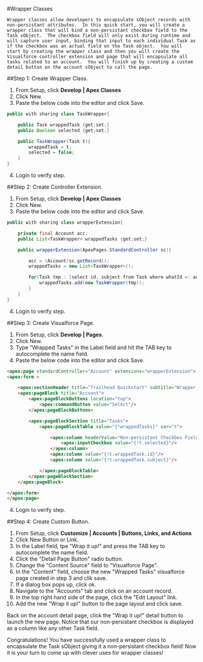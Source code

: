 #Wrapper Classes

	Wrapper classes allow developers to encapsulate sObject records with non-persistant attributes.  In this quick start, you will create a wrapper class that will bind a non-persistant checkbox field to the Task sObject.  The checkbox field will only exist during runtime and will capture user input, binding that input to each individual Task as if the checkbox was an actual field on the Task object.  You will start by creating the wrapper class and then you will create the Visualforce controller extension and page that will encapsulate all tasks related to an account.  You will finish up by creating a custom detail button on the account sObject to call the page.


##Step 1: Create Wrapper Class.

1. From Setup, click **Develop | Apex Classes**
2. Click New.
3. Paste the below code into the editor and click Save.


```java
public with sharing class TaskWrapper{

    public Task wrappedTask {get;set;}
    public Boolean selected {get;set;}

    public TaskWrapper(Task t){
        wrappedTask = t;
        selected = false;
    }
}
```


4. Login to verify step.

##Step 2: Create Controller Extension.

1. From Setup, click **Develop | Apex Classes**
2. Click New.
3. Paste the below code into the editor and click Save.


```java
public with sharing class wrapperExtension{

    private final Account acc;
    public List<TaskWrapper> wrappedTasks {get;set;}

    public wrapperExtension(ApexPages.StandardController sc){

        acc = (Account)sc.getRecord();
        wrappedTasks = new List<TaskWrapper>();

        for(Task tmp : [select id, subject from Task where whatId =: acc.id limit 1000]){
            wrappedTasks.add(new TaskWrapper(tmp));
        }
    }
}
```



4. Login to verify step.

##Step 3: Create Visualforce Page.

1. From Setup, click **Develop | Pages**.
2. Click New.
3. Type "Wrapped Tasks" in the Label field and hit the TAB key to autocomplete the name field.
3. Paste the below code into the editor and click Save.


```html
<apex:page standardController="Account" extensions="wrapperExtension">
<apex:form >

    <apex:sectionHeader title="Trailhead Quickstart" subtitle="Wrapper Classes" />
    <apex:pageBlock title="Account">
        <apex:pageBlockButtons location="top">
            <apex:commandButton value="Select"/>
        </apex:pageBlockButtons>

        <apex:pageBlockSection title="Tasks">
            <apex:pageBlockTable value="{!wrappedTasks}" var="t">

                <apex:column headerValue="Non-persistant Checkbox Field">
                    <apex:inputCheckbox value="{!t.selected}"/>
                </apex:column>
                <apex:column value="{!t.wrappedTask.id}"/>
                <apex:column value="{!t.wrappedTask.subject}"/>

            </apex:pageBlockTable>
        </apex:pageBlockSection>
    </apex:pageBlock>

</apex:form>
</apex:page>
```



4. Login to verify step.

##Step 4: Create Custom Button.

1. From Setup, click **Customize | Accounts | Buttons, Links, and Actions**
2. Click New Button or Link.
3. In the Label field, tpe "Wrap it up!" and press the TAB key to autocomplete the name field.
4. Click the "Detail Page Button" radio button.
5. Change the "Content Source" field to "Visualforce Page".
6. In the "Content" field, choose the new "Wrapped Tasks" visualforce page created in step 3 and clik save.
7. If a dialog box pops up, click ok.
8. Navigate to the "Accounts" tab and click on an account record.
9. In the top right hand side of the page, click the "Edit Layout" link.
10. Add the new "Wrap it up!" button to the page layout and click save.

Back on the account detail page, click the "Wrap it up!" detail button to launch the new page.
Notice that our non-persistant checkbox is displayed as a column like any other Task field.

Congratulations!  You have successfully used a wrapper class to encapsulate the Task sObject
giving it a non-persistant checkbox field!  Now it is your turn to come up with clever uses
for wrapper classes!
